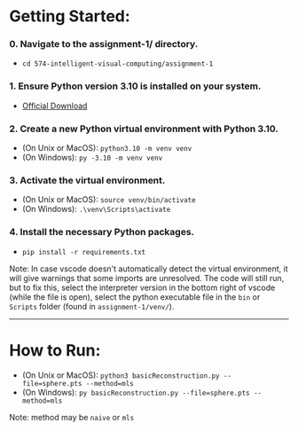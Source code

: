 # Getting Started:

### 0. Navigate to the assignment-1/ directory.
- `cd 574-intelligent-visual-computing/assignment-1`

### 1. Ensure Python version 3.10 is installed on your system.
- [Official Download](https://www.python.org/downloads/)

### 2. Create a new Python virtual environment with Python 3.10.
- (On Unix or MacOS): `python3.10 -m venv venv`
- (On Windows): `py -3.10 -m venv venv`

### 3. Activate the virtual environment.
- (On Unix or MacOS): `source venv/bin/activate`
- (On Windows): `.\venv\Scripts\activate`

### 4. Install the necessary Python packages.
- `pip install -r requirements.txt`

Note: In case vscode doesn't automatically detect the virtual environment, it will give warnings that some imports are unresolved. The code will still run, but to fix this, select the interpreter version in the bottom right of vscode (while the file is open), select the python executable file in the `bin` or `Scripts` folder (found in `assignment-1/venv/`).

---

# How to Run:

- (On Unix or MacOS): `python3 basicReconstruction.py --file=sphere.pts --method=mls`
- (On Windows): `py basicReconstruction.py --file=sphere.pts --method=mls`

Note: method may be `naive` or `mls`